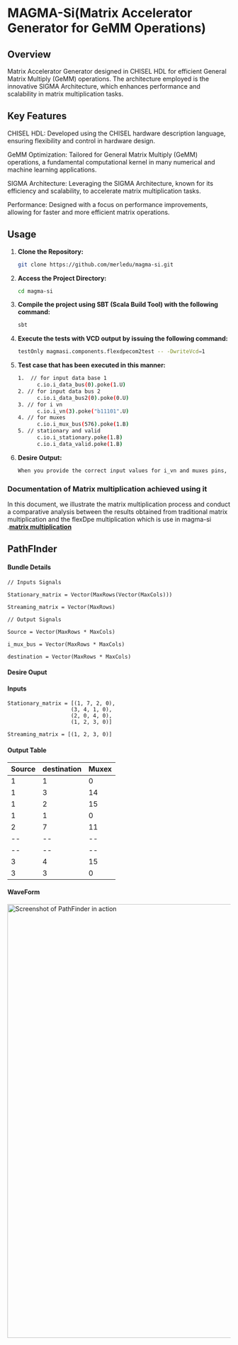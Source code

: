 
# MAGMA-Si(Matrix Accelerator Generator for GeMM Operations)
## Overview
Matrix Accelerator Generator designed in CHISEL HDL for efficient General Matrix Multiply (GeMM) operations. The architecture employed is the innovative SIGMA Architecture, which enhances performance and scalability in matrix multiplication tasks.

## Key Features
CHISEL HDL: Developed using the CHISEL hardware description language, ensuring flexibility and control in hardware design.

GeMM Optimization: Tailored for General Matrix Multiply (GeMM) operations, a fundamental computational kernel in many numerical and machine learning applications.

SIGMA Architecture: Leveraging the SIGMA Architecture, known for its efficiency and scalability, to accelerate matrix multiplication tasks.

Performance: Designed with a focus on performance improvements, allowing for faster and more efficient matrix operations.

## Usage
1. **Clone the Repository:**

   ```bash
   git clone https://github.com/merledu/magma-si.git

2. **Access the Project Directory:**

      ```bash
    cd magma-si

3. **Compile the project using SBT (Scala Build Tool) with the following command:**

      ```bash
    sbt
4. **Execute the tests with VCD output by issuing the following command:**

      ```bash
    testOnly magmasi.components.flexdpecom2test -- -DwriteVcd=1
5. **Test case that has been executed in this manner:**

      ```bash
    1.  // for input data base 1
            c.io.i_data_bus(0).poke(1.U) 
    2. // for input data bus 2
            c.io.i_data_bus2(0).poke(0.U)
    3. // for i vn
            c.io.i_vn(3).poke("b11101".U)
    4. // for muxes
            c.io.i_mux_bus(576).poke(1.B)
    5. // stationary and valid
            c.io.i_stationary.poke(1.B)
            c.io.i_data_valid.poke(1.B)
6. **Desire Output:**

      ```bash
    When you provide the correct input values for i_vn and muxes pins, you will receive the expected matrix output.

### Documentation of Matrix multiplication achieved using it
In this document, we illustrate the matrix multiplication process and conduct a comparative analysis between the results obtained from traditional matrix multiplication and the flexDpe multiplication which is use in magma-si .[**matrix multiplication**](https://docs.google.com/document/d/15aigRM_oNeKfkhLxfViAmdg0WECZvXFH9sVD7_mFjsg/edit)

## PathFInder 

#### Bundle Details
``````
// Inputs Signals

Stationary_matrix = Vector(MaxRows(Vector(MaxCols)))

Streaming_matrix = Vector(MaxRows)

// Output Signals

Source = Vector(MaxRows * MaxCols)

i_mux_bus = Vector(MaxRows * MaxCols)

destination = Vector(MaxRows * MaxCols)
``````


#### Desire Ouput
#### Inputs
``````
Stationary_matrix = [(1, 7, 2, 0),
                    (3, 4, 1, 0),
                    (2, 0, 4, 0),
                    (1, 2, 3, 0)]
                
Streaming_matrix = [(1, 2, 3, 0)]
``````
#### Output Table
| Source | destination | Muxex |
|--------|-------------|-------|
| 1   | 1   | 0   |
| 1   | 3   | 14   |
| 1   | 2   | 15   |
| 1   | 1   | 0   |
| 2   | 7   | 11   |
| --  | --   | --   |
| --   | --   | --  |
| 3   | 4   | 15   |
| 3   | 3   | 0   |

#### WaveForm
<img width="979" alt="Screenshot of PathFinder in action" src="/home/masfiyan/push/images/PathFinder Waveform.png.png">

